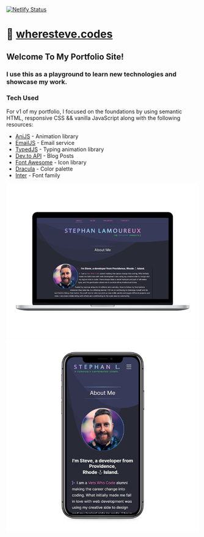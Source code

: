 [![Netlify Status](https://api.netlify.com/api/v1/badges/a19fb031-1095-4149-84a8-7daffcc71542/deploy-status)](https://app.netlify.com/sites/stephanlamoureux/deploys)

# 🔗 [wheresteve.codes](https://wheresteve.codes/)

## Welcome To My Portfolio Site!

### I use this as a playground to learn new technologies and showcase my work.

<div>
  <h3 class="about-header">Tech Used</h3>
		<p class="about-p">
		For v1 of my portfolio, I focused on the foundations by using semantic HTML, responsive CSS && vanilla JavaScript along with the following resources:
		</p>
			<ul>
				<li><a href="https://anijs.github.io/">AniJS</a> - Animation library</li>
				<li><a href="https://www.emailjs.com/">EmailJS</a> - Email service</li>
				<li><a href="https://mattboldt.com/demos/typed-js/">TypedJS</a> - Typing animation library</li>
				<li><a href="https://developers.forem.com/api/">Dev.to API</a> - Blog Posts</li>
				<li><a href="https://fontawesome.com/">Font	Awesome</a> - Icon library </li>
				<li><a href="https://draculatheme.com/contribute#color-palette">Dracula</a> - Color palette</li>
				<li><a href="https://rsms.me/inter/">Inter</a> - Font family</li>
			</ul>
</div>
        
<div align="center">
<img src="/assets/images/screenshots/laptop-mockup.png" alt="Portfolio mockup on laptops">
<img src="/assets/images/screenshots/iphone-mockup.png" alt="Portfolio mockup on iphone">
</div>
